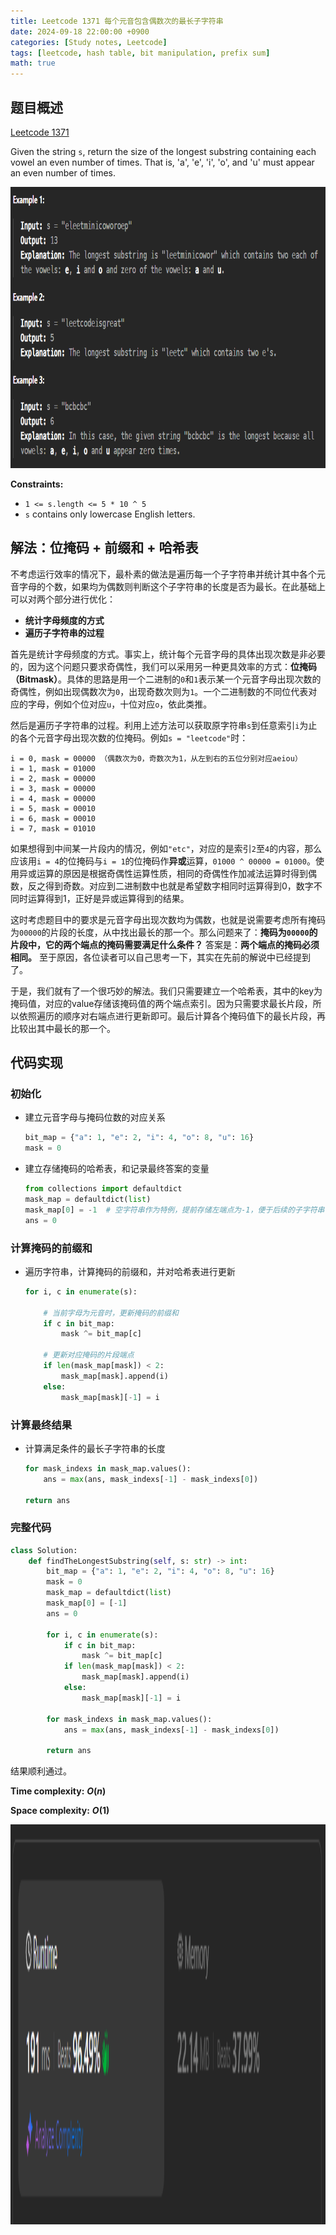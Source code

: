 ```yaml
---
title: Leetcode 1371 每个元音包含偶数次的最长子字符串
date: 2024-09-18 22:00:00 +0900
categories: [Study notes, Leetcode]
tags: [leetcode, hash table, bit manipulation, prefix sum]
math: true
---
```


## 题目概述

[Leetcode 1371](https://leetcode.com/problems/find-the-longest-substring-containing-vowels-in-even-counts/description/)

Given the string `s`, return the size of the longest substring containing each vowel an even number of times. That is, 'a', 'e', 'i', 'o', and 'u' must appear an even number of times.

<div style="text-align: center">
<img src="/assets/img/2024-09-18-Leetcode_1371/leetcode1371_1.png"
    width="600"
    height="450"
    class="custom-img"/>
</div>

**Constraints:**

- `1 <= s.length <= 5 * 10 ^ 5`
- `s` contains only lowercase English letters.

## 解法：位掩码 + 前缀和 + 哈希表

不考虑运行效率的情况下，最朴素的做法是遍历每一个子字符串并统计其中各个元音字母的个数，如果均为偶数则判断这个子字符串的长度是否为最长。在此基础上可以对两个部分进行优化：
- **统计字母频度的方式**
- **遍历子字符串的过程**

首先是统计字母频度的方式。事实上，统计每个元音字母的具体出现次数是非必要的，因为这个问题只要求奇偶性，我们可以采用另一种更具效率的方式：**位掩码（Bitmask）**。具体的思路是用一个二进制的`0`和`1`表示某一个元音字母出现次数的奇偶性，例如出现偶数次为`0`，出现奇数次则为`1`。一个二进制数的不同位代表对应的字母，例如个位对应`u`，十位对应`o`，依此类推。

然后是遍历子字符串的过程。利用上述方法可以获取原字符串`s`到任意索引`i`为止的各个元音字母出现次数的位掩码。例如`s = "leetcode"`时：

```
i = 0, mask = 00000 （偶数次为0，奇数次为1，从左到右的五位分别对应aeiou）
i = 1, mask = 01000
i = 2, mask = 00000
i = 3, mask = 00000
i = 4, mask = 00000
i = 5, mask = 00010
i = 6, mask = 00010
i = 7, mask = 01010
```

如果想得到中间某一片段内的情况，例如`"etc"`，对应的是索引`2`至`4`的内容，那么应该用`i = 4`的位掩码与`i = 1`的位掩码作**异或**运算，`01000 ^ 00000 = 01000`。使用异或运算的原因是根据奇偶性运算性质，相同的奇偶性作加减法运算时得到偶数，反之得到奇数。对应到二进制数中也就是希望数字相同时运算得到0，数字不同时运算得到1，正好是异或运算得到的结果。

这时考虑题目中的要求是元音字母出现次数均为偶数，也就是说需要考虑所有掩码为`00000`的片段的长度，从中找出最长的那一个。那么问题来了：**掩码为`00000`的片段中，它的两个端点的掩码需要满足什么条件？** 答案是：**两个端点的掩码必须相同。** 至于原因，各位读者可以自己思考一下，其实在先前的解说中已经提到了。

于是，我们就有了一个很巧妙的解法。我们只需要建立一个哈希表，其中的key为掩码值，对应的value存储该掩码值的两个端点索引。因为只需要求最长片段，所以依照遍历的顺序对右端点进行更新即可。最后计算各个掩码值下的最长片段，再比较出其中最长的那一个。

## 代码实现

### 初始化

- 建立元音字母与掩码位数的对应关系
    ```python
    bit_map = {"a": 1, "e": 2, "i": 4, "o": 8, "u": 16}
    mask = 0
    ```

- 建立存储掩码的哈希表，和记录最终答案的变量
    ```python
    from collections import defaultdict
    mask_map = defaultdict(list)
    mask_map[0] = -1  # 空字符串作为特例，提前存储左端点为-1，便于后续的子字符串长度计算
    ans = 0
    ```

### 计算掩码的前缀和

- 遍历字符串，计算掩码的前缀和，并对哈希表进行更新
    ```python
    for i, c in enumerate(s):
        
        # 当前字母为元音时，更新掩码的前缀和
        if c in bit_map:
            mask ^= bit_map[c]
        
        # 更新对应掩码的片段端点
        if len(mask_map[mask]) < 2:
            mask_map[mask].append(i)
        else:
            mask_map[mask][-1] = i
    ```

### 计算最终结果

- 计算满足条件的最长子字符串的长度
    ```python
    for mask_indexs in mask_map.values():
        ans = max(ans, mask_indexs[-1] - mask_indexs[0])

    return ans
    ```

### 完整代码

```python
class Solution:
    def findTheLongestSubstring(self, s: str) -> int:
        bit_map = {"a": 1, "e": 2, "i": 4, "o": 8, "u": 16}
        mask = 0
        mask_map = defaultdict(list)
        mask_map[0] = [-1]
        ans = 0

        for i, c in enumerate(s):
            if c in bit_map:
                mask ^= bit_map[c]
            if len(mask_map[mask]) < 2:
                mask_map[mask].append(i)
            else:
                mask_map[mask][-1] = i

        for mask_indexs in mask_map.values():
            ans = max(ans, mask_indexs[-1] - mask_indexs[0])

        return ans
```

结果顺利通过。

**Time complexity:** <strong> $O(n)$ </strong>

**Space complexity:** <strong> $O(1)$ </strong>

<div style="text-align: center">
<img src="/assets/img/2024-09-18-Leetcode_1371/leetcoed1371_2.png"
        width="800"
        height="640"
        class="custom-img"/>
</div>
